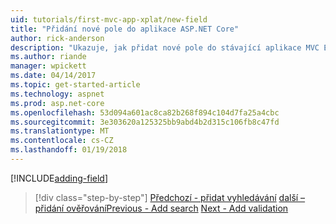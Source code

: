```yaml
---
uid: tutorials/first-mvc-app-xplat/new-field
title: "Přidání nové pole do aplikace ASP.NET Core"
author: rick-anderson
description: "Ukazuje, jak přidat nové pole do stávající aplikace MVC EF základní technologie ASP.NET."
ms.author: riande
manager: wpickett
ms.date: 04/14/2017
ms.topic: get-started-article
ms.technology: aspnet
ms.prod: asp.net-core
ms.openlocfilehash: 53d094a601ac8ca82b268f894c104d7fa25a4cbc
ms.sourcegitcommit: 3e303620a125325bb9abd4b2d315c106fb8c47fd
ms.translationtype: MT
ms.contentlocale: cs-CZ
ms.lasthandoff: 01/19/2018
---
```

[!INCLUDE[adding-field](../../includes/mvc-intro/new-field.md)]

>[!div class="step-by-step"]
<span data-ttu-id="f49e3-103">[Předchozí - přidat vyhledávání](search.md)
[další – přidání ověřování](validation.md)</span><span class="sxs-lookup"><span data-stu-id="f49e3-103">[Previous - Add search](search.md)
[Next - Add validation](validation.md)</span></span>  
